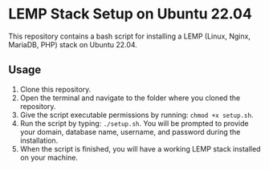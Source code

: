 # LEMP Stack Setup on Ubuntu 22.04

This repository contains a bash script for installing a LEMP (Linux, Nginx, MariaDB, PHP) stack on Ubuntu 22.04.

## Usage

1. Clone this repository. 
2. Open the terminal and navigate to the folder where you cloned the repository.
3. Give the script executable permissions by running: `chmod +x setup.sh`.
4. Run the script by typing: `./setup.sh`. You will be prompted to provide your domain, database name, username, and password during the installation.
5. When the script is finished, you will have a working LEMP stack installed on your machine.

